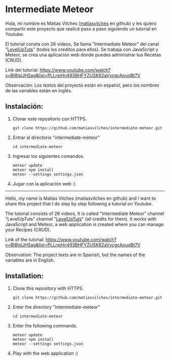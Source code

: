 Intermediate Meteor
===================

Hola, mi nombre es Matías Vilches ([matiasvilches](https://github.com/matiasvilches) en github) y les quiero compartir este proyecto que realicé paso a paso siguiendo un tutorial en Youtube.

El tutorial consta con 26 videos, Se llama "Intermediate Meteor" del canal "[LevelUpTuts](https://www.youtube.com/channel/UCyU5wkjgQYGRB0hIHMwm2Sg)" (todos los creditos para ellos). Se trabaja con JavaScript y Meteor, se crea una aplicación web donde puedes administrar tus Recetas (CRUD).

Link del tutorial: https://www.youtube.com/watch?v=BI8IslJHSag&list=PLLnpHn493BHFYZUSK62aVycgcAouqBt7V

Observación: Los textos del proyecto están en español, pero los nombres de las variables están en inglés.

Instalación:
------------
1. Clonar este repositorio con HTTPS.
	```
	git clone https://github.com/matiasvilches/intermediate-meteor.git
	```

2. Entrar al directorio "intermediate-meteor"
	```
	cd intermediate-meteor
	```

3. Ingresar los siguientes comandos.
	```
	meteor update
	meteor npm install
	meteor --settings settings.json
	```

4. Jugar con la aplicación web :)

---

Hello, my name is Matías Vilches (matiasvilches en github) and I want to share this project that I do step by step following a tutorial on Youtube.

The tutorial consists of 26 videos, It is called "Intermediate Meteor" channel "LevelUpTuts" channel "[LevelUpTuts](https://www.youtube.com/channel/UCyU5wkjgQYGRB0hIHMwm2Sg)" (all credits for them). It works with JavaScript and Meteor, a web application is created where you can manage your Recipes (CRUD).

Link of the tutorial: https://www.youtube.com/watch?v=BI8IslJHSag&list=PLLnpHn493BHFYZUSK62aVycgcAouqBt7V

Observation: The project texts are in Spanish, but the names of the variables are in English.

Installation:
------------
1. Clone this repository with HTTPS.
	```
	git clone https://github.com/matiasvilches/intermediate-meteor.git
	```

2. Enter the directory "intermediate-meteor"
	```
	cd intermediate-meteor
	```

3. Enter the following commands.
	```
	meteor update
	meteor npm install
	meteor --settings settings.json
	```
4. Play with the web application :)
